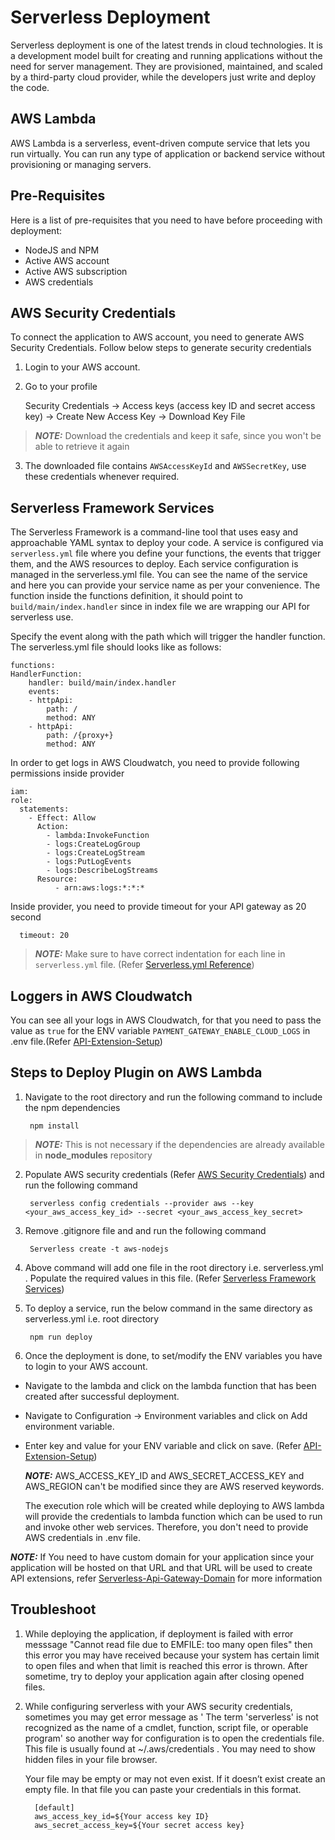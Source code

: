 # Serverless Deployment

Serverless deployment is one of the latest trends in cloud technologies. It is a development model built for creating and running applications without the need for server management. They are provisioned, maintained, and scaled by a third-party cloud provider, while the developers just write and deploy the code.

## AWS Lambda

AWS Lambda is a serverless, event-driven compute service that lets you run virtually. You can run any type of application or backend service without provisioning or managing servers.

## Pre-Requisites

Here is a list of pre-requisites that you need to have before proceeding with deployment:

- NodeJS and NPM
- Active AWS account
- Active AWS subscription
- AWS credentials

## AWS Security Credentials

To connect the application to AWS account, you need to generate AWS Security Credentials. Follow below steps to generate security credentials

1. Login to your AWS account.

2. Go to your profile

   Security Credentials -> Access keys (access key ID and secret access key) -> Create New Access Key -> Download Key File

> **_NOTE:_** Download the credentials and keep it safe, since you won't be able to retrieve it again

3. The downloaded file contains `AWSAccessKeyId` and `AWSSecretKey`, use these credentials whenever required.

## Serverless Framework Services

The Serverless Framework is a command-line tool that uses easy and approachable YAML syntax to deploy your code. A service is configured via `serverless.yml` file where you define your functions, the events that trigger them, and the AWS resources to deploy. Each service configuration is managed in the serverless.yml file. You can see the name of the service and here you can provide your service name as per your convenience. The function inside the functions definition, it should point to `build/main/index.handler` since in index file we are wrapping our API for serverless use.

Specify the event along with the path which will trigger the handler function.
The serverless.yml file should looks like as follows:

    functions:
    HandlerFunction:
        handler: build/main/index.handler
        events:
        - httpApi:
            path: /
            method: ANY
        - httpApi:
            path: /{proxy+}
            method: ANY

In order to get logs in AWS Cloudwatch, you need to provide following permissions inside provider

    iam:
    role:
      statements:
        - Effect: Allow
          Action:
            - lambda:InvokeFunction
            - logs:CreateLogGroup
            - logs:CreateLogStream
            - logs:PutLogEvents
            - logs:DescribeLogStreams
          Resource:
              - arn:aws:logs:*:*:*

Inside provider, you need to provide timeout for your API gateway as 20 second 
 
      timeout: 20

> **_NOTE:_** Make sure to have correct indentation for each line in `serverless.yml` file. (Refer [Serverless.yml Reference](https://www.serverless.com/framework/docs/providers/aws/guide/serverless.yml))

## Loggers in AWS Cloudwatch

You can see all your logs in AWS Cloudwatch, for that you need to pass the value as `true` for the ENV variable `PAYMENT_GATEWAY_ENABLE_CLOUD_LOGS` in .env file.(Refer [API-Extension-Setup](API-Extension-Setup.md))

## Steps to Deploy Plugin on AWS Lambda

1.  Navigate to the root directory and run the following command to include the npm dependencies

         npm install

> **_NOTE:_** This is not necessary if the dependencies are already available in <b>node_modules</b> repository

2.  Populate AWS security credentials (Refer [AWS Security Credentials](#aws-security-credentials)) and run the following command

         serverless config credentials --provider aws --key <your_aws_access_key_id> --secret <your_aws_access_key_secret>

3.  Remove .gitignore file and and run the following command

         Serverless create -t aws-nodejs

4.  Above command will add one file in the root directory i.e. serverless.yml . Populate the required values in this file. (Refer [Serverless Framework Services](#serverless-framework-services))

5.  To deploy a service, run the below command in the same directory as serverless.yml i.e. root directory

         npm run deploy

6.  Once the deployment is done, to set/modify the ENV variables you have to login to your AWS account.
- Navigate to the lambda and click on the lambda function that has been created after successful deployment.
- Navigate to Configuration -> Environment variables and click on Add environment variable.
- Enter key and value for your ENV variable and click on save. (Refer [API-Extension-Setup](API-Extension-Setup.md))
   
    **_NOTE:_** AWS_ACCESS_KEY_ID and AWS_SECRET_ACCESS_KEY and AWS_REGION can't be modified since they are AWS reserved keywords.
    
    The execution role which will be created while deploying to AWS lambda will provide the credentials to lambda function which can be used to run and invoke other web services. Therefore, you don't need to provide AWS credentials in .env file.

 **_NOTE:_** If You need to have custom domain for your application since your application will be hosted on that URL and that URL will be used to create API extensions, refer  [Serverless-Api-Gateway-Domain](https://www.serverless.com/blog/serverless-api-gateway-domain/) for more information

## Troubleshoot

1.  While deploying the application, if deployment is failed with error messsage "Cannot read file due to EMFILE: too many open files" then this error you may have received because your system has certain limit to open files and when that limit is reached this error is thrown. After sometime, try to deploy your application again after closing opened files.

2.  While configuring serverless with your AWS security credentials, sometimes you may get error message as ' The term 'serverless' is not recognized as the name of a cmdlet, function, script file, or operable program' so another way for configuration is to open the credentials file. This file is usually found at ~/.aws/credentials . You may need to show hidden files in your file browser.

    Your file may be empty or may not even exist. If it doesn’t exist create an empty file. In that file you can paste your credentials in this format.

          [default]
          aws_access_key_id=${Your access key ID}
          aws_secret_access_key=${Your secret access key}
